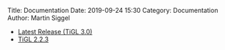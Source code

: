Title: Documentation
Date: 2019-09-24 15:30
Category: Documentation
Author: Martin Siggel

 - [Latest Release (TiGL 3.0)](../doc/latest/index.html)
 - [TiGL 2.2.3](../doc/2.2.3/index.html)